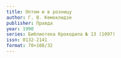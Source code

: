 ```yaml
---
title: Оптом и в розницу
author: Г. В. Кемоклидзе
publisher: Правда
year: 1990
series: Библиотека Крокодила № 13 (1097)
issn: 0132-2141
format: 70×108/32
---
```

